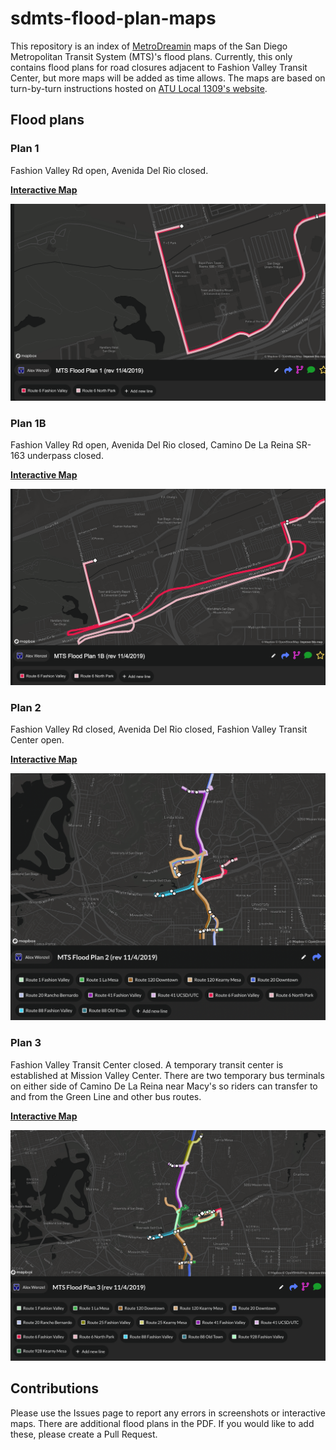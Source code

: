 # sdmts-flood-plan-maps

This repository is an index of [MetroDreamin](https://metrodreamin.com) maps of the San Diego Metropolitan Transit System (MTS)'s flood plans. Currently, this only contains flood plans for road closures adjacent to Fashion Valley Transit Center, but more maps will be added as time allows. The maps are based on turn-by-turn instructions hosted on [ATU Local 1309's website](https://atulocal1309hub.files.wordpress.com/2020/02/skm_c3851fs20022607370.pdf). 

## Flood plans

### Plan 1

Fashion Valley Rd open, Avenida Del Rio closed. 

**[Interactive Map](https://metrodreamin.com/view/QVV3Y1hzY0tCSlZGZEVtSFBQbGg0VTliaFQwMnwy)**

![Plan 1](plan_map_screenshots/plan1.png)

### Plan 1B

Fashion Valley Rd open, Avenida Del Rio closed, Camino De La Reina SR-163 underpass closed. 

**[Interactive Map](https://metrodreamin.com/view/QVV3Y1hzY0tCSlZGZEVtSFBQbGg0VTliaFQwMnwz)**

![Plan 1B](plan_map_screenshots/plan1B.png)

### Plan 2

Fashion Valley Rd closed, Avenida Del Rio closed, Fashion Valley Transit Center open.

**[Interactive Map](https://metrodreamin.com/view/QVV3Y1hzY0tCSlZGZEVtSFBQbGg0VTliaFQwMnw0)**

![Plan 2](plan_map_screenshots/plan2.png)

### Plan 3

Fashion Valley Transit Center closed. A temporary transit center is established at Mission Valley Center. There are two temporary bus terminals on either side of Camino De La Reina near Macy's so riders can transfer to and from the Green Line and other bus routes. 

**[Interactive Map](https://metrodreamin.com/view/QVV3Y1hzY0tCSlZGZEVtSFBQbGg0VTliaFQwMnw1)**

![Plan 3](plan_map_screenshots/plan3.png)

## Contributions

Please use the Issues page to report any errors in screenshots or interactive maps. There are additional flood plans in the PDF. If you would like to add these, please create a Pull Request. 



